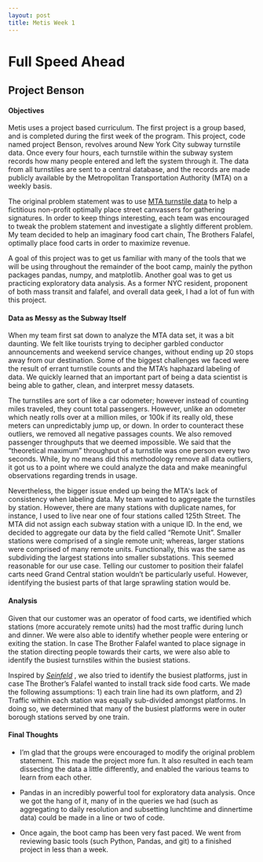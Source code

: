 ```yaml
---
layout: post
title: Metis Week 1
---
```


# Full Speed Ahead
  
## Project Benson

#### Objectives

Metis uses a project based curriculum. The first project is a group based, and is completed during the first week of the program. This project, code named project Benson, revolves around New York City subway turnstile data. Once every four hours, each turnstile within the subway system records how many people entered and left the system through it. The data from all turnstiles are sent to a central database, and the records are made publicly available by the Metropolitan Transportation Authority (MTA) on a weekly basis.

The original problem statement was to use [MTA turnstile data](http://web.mta.info/developers/turnstile.html)
to help a fictitious non-profit  optimally place street canvassers for gathering signatures. In order to keep things interesting, each team was encouraged to tweak the problem statement and investigate a slightly different problem.  My team decided to help an imaginary food cart chain, The Brothers Falafel, optimally place food carts in order to maximize revenue. 

A goal of this project was to get us familiar with many of the tools that we will be using throughout the remainder of the boot camp, mainly the python packages pandas, numpy, and matplotlib. Another goal was to get us practicing exploratory data analysis. As a former NYC resident, proponent of both mass transit and falafel, and overall data geek, I had a lot of fun with this project. 


#### Data as Messy as the Subway Itself

When my team first sat down to analyze the MTA data set, it was a bit daunting. We felt like tourists trying to decipher garbled conductor announcements and weekend service changes, without ending up 20 stops away from our destination. Some of the biggest challenges we faced were the result of errant turnstile counts and the MTA’s haphazard labeling of data. We quickly learned that an important part of being a data scientist is being able to gather, clean, and interpret messy datasets. 

The turnstiles are sort of like a car odometer; however instead of counting miles traveled, they count total passengers. However, unlike an odometer which neatly rolls over at a million miles, or 100k if its really old, these meters can unpredictably jump up, or down. In order to counteract these outliers, we removed all negative passages counts. We also removed passenger throughputs that we deemed impossible. We said that the “theoretical maximum” throughput of a turnstile was one person every two seconds. While, by no means did this methodology remove all data outliers, it got us to a point where we could analyze the data and make meaningful observations regarding trends in usage. 

Nevertheless, the bigger issue ended up being the MTA's lack of consistency when labeling data. My team wanted to aggregate the turnstiles by station. However, there are many stations with duplicate names, for instance, I used to live near one of four stations called 125th Street. The MTA did not assign each subway station with a unique ID. In the end, we decided to aggregate our data by the field called “Remote Unit”. Smaller stations were comprised of a single remote unit; whereas, larger stations were comprised of many remote units. Functionally, this was the same as subdividing the largest stations into smaller substations. This seemed reasonable for our use case. Telling our customer to position their falafel carts need Grand Central station wouldn’t be particularly useful. However, identifying the busiest parts of that large sprawling station would be. 


#### Analysis

Given that our customer was an operator of food carts, we identified which stations (more accurately remote units) had the most traffic during lunch and dinner. We were also able to identify whether people were entering or exiting the station. In case The Brother Falafel wanted to place signage in the station directing people towards their carts, we were also able to identify the busiest turnstiles within the busiest stations.

Inspired by [*Seinfeld*](https://www.youtube.com/watch?v=IFE9C7BBkTY) , we also tried to identify the busiest platforms, just in case The Brother’s Falafel wanted to install track side food carts. We made the following assumptions: 1) each train line had its own platform, and 2) Traffic within each station was equally sub-divided amongst platforms. In doing so, we determined that many of the busiest platforms were in outer borough stations served by one train.

#### Final Thoughts

* I’m glad that the groups were encouraged to modify the original problem statement. This made the project more fun. It also resulted in each team dissecting the data a little differently, and enabled the various teams to learn from each other.

* Pandas in an incredibly powerful tool for exploratory data analysis. Once we got the hang of it, many of in the queries we had (such as aggregating to daily resolution and subsetting lunchtime and dinnertime data) could be made in a line or two of code.

* Once again, the boot camp has been very fast paced. We went from reviewing basic tools (such Python, Pandas, and git) to a finished project in less than a week.





